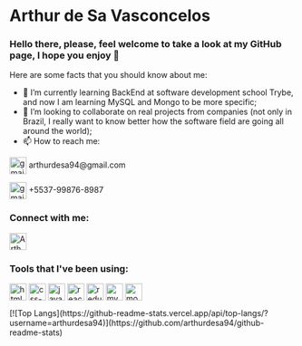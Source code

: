 # Arthur de Sa Vasconcelos

### Hello there, please, feel welcome to take a look at my GitHub page, I hope you enjoy 👋

Here are some facts that you should know about me:

- 🌱 I’m currently learning BackEnd at software development school Trybe, and now I am learning MySQL and Mongo to be more specific;
- 🔭 I’m looking to collaborate on real projects from companies (not only in Brazil, I really want to know better how the software field are going all around the world);
- 📫 How to reach me:
<p>
<img align="center" alt="gmail-img" height="30" weight="40" src="https://img.shields.io/badge/Gmail-D14836?style=for-the-badge&logo=gmail&logoColor=white" style="max-width:100%"> arthurdesa94@gmail.com
<p>
<img align="center" alt="gmail-img" height="30" weight="40" src="https://img.shields.io/badge/WhatsApp-25D366?style=for-the-badge&logo=whatsapp&logoColor=white" style="max-width:100%"> +5537-99876-8987


### Connect with me: 
<a href = "https://www.linkedin.com/in/arthur-de-s%C3%A1-vasconcelos-2b60b8112/" target="_blank">
<img align="center" alt="Arthurs-Linkedin-picture" height="30" weight="40" src="https://img.shields.io/badge/LinkedIn-0077B5?style=for-the-badge&logo=linkedin&logoColor=white" style="max-width:100%">
</a>
<p>

### Tools that I've been using:
<img align="center" alt="html5-logo" height="30" weight="40" src="https://img.shields.io/badge/HTML5-E34F26?style=for-the-badge&logo=html5&logoColor=white" style="max-width:100%"></img>
<img align="center" alt="css-logo" height="30" weight="40" src="https://img.shields.io/badge/CSS-239120?&style=for-the-badge&logo=css3&logoColor=white" style="max-width:100%"></img>
<img align="center" alt="javascript-logo" height="30" weight="40" src="https://img.shields.io/badge/JavaScript-F7DF1E?style=for-the-badge&logo=javascript&logoColor=black" style="max-width:100%"></img>
<img align="center" alt="react-logo" height="30" weight="40" src="https://img.shields.io/badge/React-20232A?style=for-the-badge&logo=react&logoColor=61DAFB" style="max-width:100%"></img>
<img align="center" alt="redux-logo" height="30" weight="40" src="https://img.shields.io/badge/Redux-593D88?style=for-the-badge&logo=redux&logoColor=white" style="max-width:100%"></img>
<img align="center" alt="mysql-logo" height="30" weight="40" src="https://img.shields.io/badge/MySQL-00000F?style=for-the-badge&logo=mysql&logoColor=white" style="max-width:100%"></img>
<img align="center" alt="mongodb-logo" height="30" weight="40" src="https://img.shields.io/badge/MongoDB-4EA94B?style=for-the-badge&logo=mongodb&logoColor=white" style="max-width:100%"></img>
<p>
[![Top Langs](https://github-readme-stats.vercel.app/api/top-langs/?username=arthurdesa94)](https://github.com/arthurdesa94/github-readme-stats)

<!--
**arthurdesa94/arthurdesa94** is a ✨ _special_ ✨ repository because its `README.md` (this file) appears on your GitHub profile.

Here are some ideas to get you started:

- 🔭 I’m currently working on ...
- 🌱 I’m currently learning ...
- 👯 I’m looking to collaborate on ...
- 🤔 I’m looking for help with ...
- 💬 Ask me about ...
- 📫 How to reach me: ...
- 😄 Pronouns: ...
- ⚡ Fun fact: ...
-->
